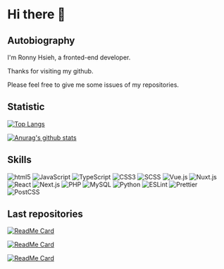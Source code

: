 # Hi there 👋

## Autobiography

I'm Ronny Hsieh, a fronted-end developer.

Thanks for visiting my github.

Please feel free to give me some issues of my repositories.

## Statistic

[![Top Langs](https://github-readme-stats.vercel.app/api/top-langs/?username=ronny1020&layout=compact)](https://github.com/anuraghazra/github-readme-stats)

[![Anurag's github stats](https://github-readme-stats.vercel.app/api?username=ronny1020&count_private=true&show_icons=true)](https://github.com/anuraghazra/github-readme-stats)

## Skills

![html5](https://img.shields.io/badge/Code-html5-informational?style=flat&logo=html5&logoColor=E34F26&color=0ABAB5)
![JavaScript](https://img.shields.io/badge/Code-JavaScript-informational?style=flat&logo=javascript&logoColor=F7DF1E&color=0ABAB5)
![TypeScript](https://img.shields.io/badge/Code-TypeScript-informational?style=flat&logo=typescript&logoColor=007ACC&color=0ABAB5)
![CSS3](https://img.shields.io/badge/Code-CSS3-informational?style=flat&logo=css3&logoColor=1572B6&color=0ABAB5)
![SCSS](https://img.shields.io/badge/Code-SCSS-informational?style=flat&logo=sass&logoColor=CC6699&color=0ABAB5)
![Vue.js](https://img.shields.io/badge/Code-Vue.js-informational?style=flat&logo=vue.js&logoColor=4FC08D&color=0ABAB5)
![Nuxt.js](https://img.shields.io/badge/Code-Nuxt.js-informational?style=flat&logo=Nuxt.js&logoColor=00C58E&color=0ABAB5)
![React](https://img.shields.io/badge/Code-React-informational?style=flat&logo=React&logoColor=61DAFB&color=0ABAB5)
![Next.js](https://img.shields.io/badge/Code-Next.js-informational?style=flat&logo=Next.js&logoColor=000000&color=0ABAB5)
![PHP](https://img.shields.io/badge/Code-PHP-informational?style=flat&logo=PHP&logoColor=777BB4&color=0ABAB5)
![MySQL](https://img.shields.io/badge/code-MySQL-informational?style=flat&logo=MySQL&logoColor=4479A1&color=0ABAB5)
![Python](https://img.shields.io/badge/Code-Python-informational?style=flat&logo=python&logoColor=3776AB&color=0ABAB5)
![ESLint](https://img.shields.io/badge/Tool-ESLint-informational?style=flat&logo=ESLint&logoColor=4B32C3&color=0ABAB5)
![Prettier](https://img.shields.io/badge/Tool-Prettier-informational?style=flat&logo=prettier&logoColor=F7B93E&color=0ABAB5)
![PostCSS](https://img.shields.io/badge/Tool-PostCSS-informational?style=flat&logo=PostCSS&logoColor=DD3A0A&color=0ABAB5)

## Last repositories

[![ReadMe Card](https://github-readme-stats.vercel.app/api/pin/?username=ronny1020&repo=nekoChannelLineBot)](https://github.com/ronny1020/nekoChannelLineBot)

[![ReadMe Card](https://github-readme-stats.vercel.app/api/pin/?username=ronny1020&repo=ronny1020)](https://github.com/ronny1020/ronny1020)

[![ReadMe Card](https://github-readme-stats.vercel.app/api/pin/?username=ronny1020&repo=nodejs-test)](https://github.com/ronny1020/nodejs-test)